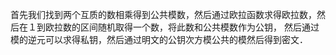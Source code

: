 


首先我们找到两个互质的数相乘得到公共模数，然后通过欧拉函数求得欧拉数，然后在１到欧拉数的区间随机取得一个数，将此数和公共模数作为公钥，
然后通过模的逆元可以求得私钥，然后通过明文的公钥次方模公共的模然后得到密文．